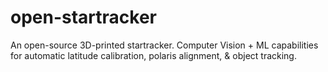 # open-startracker
An open-source 3D-printed startracker. Computer Vision + ML capabilities for automatic latitude calibration, polaris alignment, &amp; object tracking. 
